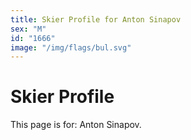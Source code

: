 ```yaml
---
title: Skier Profile for Anton Sinapov
sex: "M"
id: "1666"
image: "/img/flags/bul.svg" 
---
```


# Skier Profile

This page is for: Anton Sinapov.
    